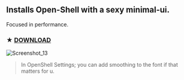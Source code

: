 ## Installs Open-Shell with a sexy minimal-ui.

Focused in performance.

### ★ [**DOWNLOAD**](https://github.com/gzmatte/Minimal-Shell/releases/download/1/Minimal-OpenShell.bat)

![Screenshot_13](https://github.com/gzmatte/Minimal-Shell/assets/117684932/287f8f95-cd99-4cea-8b46-25caaf070052)


> In OpenShell Settings; you can add smoothing to the font if that matters for u.

